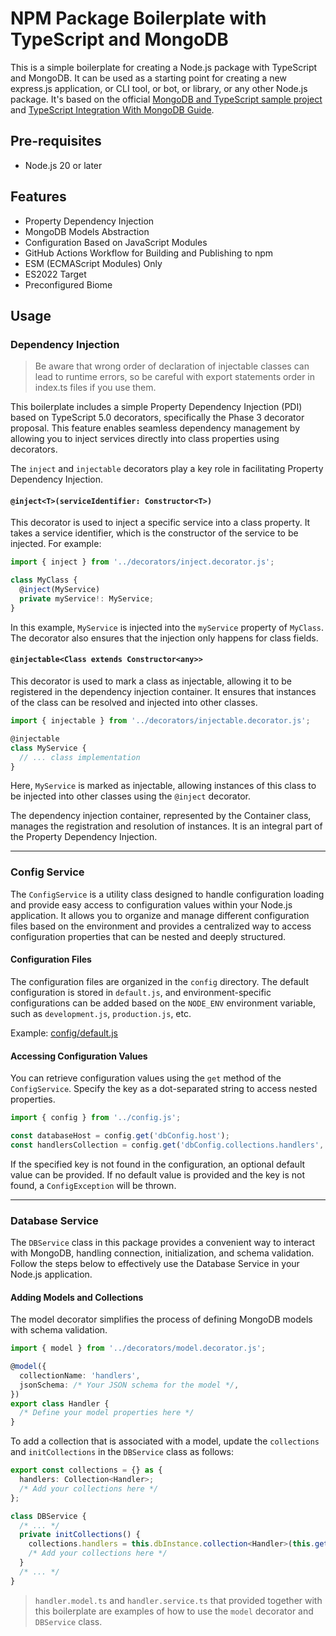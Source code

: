# NPM Package Boilerplate with TypeScript and MongoDB

This is a simple boilerplate for creating a Node.js package with TypeScript and MongoDB. It can be used as a starting point for creating a new express.js application, or CLI tool, or bot, or library, or any other Node.js package.
It's based on the official [MongoDB and TypeScript sample project](https://github.com/mongodb-developer/mongodb-typescript-example/tree/finish) and [TypeScript Integration With MongoDB Guide](https://www.mongodb.com/compatibility/using-typescript-with-mongodb-tutorial).

## Pre-requisites

- Node.js 20 or later

## Features

- Property Dependency Injection
- MongoDB Models Abstraction
- Configuration Based on JavaScript Modules
- GitHub Actions Workflow for Building and Publishing to npm
- ESM (ECMAScript Modules) Only
- ES2022 Target
- Preconfigured Biome

## Usage

### Dependency Injection

> Be aware that wrong order of declaration of injectable classes can lead to runtime errors, so be careful with export statements order in index.ts files if you use them.

This boilerplate includes a simple Property Dependency Injection (PDI) based on TypeScript 5.0 decorators, specifically the Phase 3 decorator proposal. This feature enables seamless dependency management by allowing you to inject services directly into class properties using decorators.

The `inject` and `injectable` decorators play a key role in facilitating Property Dependency Injection.

#### `@inject<T>(serviceIdentifier: Constructor<T>)`

This decorator is used to inject a specific service into a class property. It takes a service identifier, which is the constructor of the service to be injected. For example:

```typescript
import { inject } from '../decorators/inject.decorator.js';

class MyClass {
  @inject(MyService)
  private myService!: MyService;
}
```

In this example, `MyService` is injected into the `myService` property of `MyClass`. The decorator also ensures that the injection only happens for class fields.

#### `@injectable<Class extends Constructor<any>>`

This decorator is used to mark a class as injectable, allowing it to be registered in the dependency injection container. It ensures that instances of the class can be resolved and injected into other classes.

```typescript
import { injectable } from '../decorators/injectable.decorator.js';

@injectable
class MyService {
  // ... class implementation
}
```

Here, `MyService` is marked as injectable, allowing instances of this class to be injected into other classes using the `@inject` decorator.

The dependency injection container, represented by the Container class, manages the registration and resolution of instances. It is an integral part of the Property Dependency Injection.

---

### Config Service

The `ConfigService` is a utility class designed to handle configuration loading and provide easy access to configuration values within your Node.js application. It allows you to organize and manage different configuration files based on the environment and provides a centralized way to access configuration properties that can be nested and deeply structured.

#### Configuration Files

The configuration files are organized in the `config` directory. The default configuration is stored in `default.js`, and environment-specific configurations can be added based on the `NODE_ENV` environment variable, such as `development.js`, `production.js`, etc.

Example: [config/default.js](./config/default.js)

#### Accessing Configuration Values

You can retrieve configuration values using the `get` method of the `ConfigService`. Specify the key as a dot-separated string to access nested properties.

```typescript
import { config } from '../config.js';

const databaseHost = config.get('dbConfig.host');
const handlersCollection = config.get('dbConfig.collections.handlers', 'defaultHandlers');
```

If the specified key is not found in the configuration, an optional default value can be provided. If no default value is provided and the key is not found, a `ConfigException` will be thrown.

---

### Database Service

The `DBService` class in this package provides a convenient way to interact with MongoDB, handling connection, initialization, and schema validation. Follow the steps below to effectively use the Database Service in your Node.js application.

#### Adding Models and Collections

The model decorator simplifies the process of defining MongoDB models with schema validation.

```typescript
import { model } from '../decorators/model.decorator.js';

@model({
  collectionName: 'handlers',
  jsonSchema: /* Your JSON schema for the model */,
})
export class Handler {
  /* Define your model properties here */
}
```

To add a collection that is associated with a model, update the `collections` and `initCollections` in the `DBService` class as follows:

```typescript
export const collections = {} as {
  handlers: Collection<Handler>;
  /* Add your collections here */
};

class DBService {
  /* ... */
  private initCollections() {
    collections.handlers = this.dbInstance.collection<Handler>(this.getCollName(Handler));
    /* Add your collections here */
  }
  /* ... */
}
```

> `handler.model.ts` and `handler.service.ts` that provided together with this boilerplate are examples of how to use the `model` decorator and `DBService` class.
